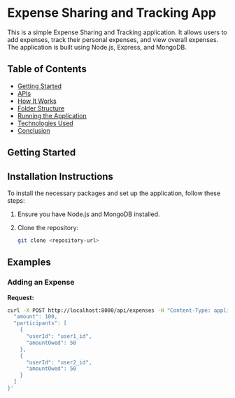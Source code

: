 # Expense Sharing and Tracking App

This is a simple Expense Sharing and Tracking application. It allows users to add expenses, track their personal expenses, and view overall expenses. The application is built using Node.js, Express, and MongoDB.

## Table of Contents
- [Getting Started](#getting-started)
- [APIs](#apis)
- [How It Works](#how-it-works)
- [Folder Structure](#folder-structure)
- [Running the Application](#running-the-application)
- [Technologies Used](#technologies-used)
- [Conclusion](#conclusion)

## Getting Started
## Installation Instructions

To install the necessary packages and set up the application, follow these steps:

1. Ensure you have Node.js and MongoDB installed.
2. Clone the repository:

   ```bash
   git clone <repository-url>
## Examples

### Adding an Expense
**Request:**

```bash
curl -X POST http://localhost:8000/api/expenses -H "Content-Type: application/json" -d '{
  "amount": 100,
  "participants": [
    {
      "userId": "user1_id",
      "amountOwed": 50
    },
    {
      "userId": "user2_id",
      "amountOwed": 50
    }
  ]
}'



